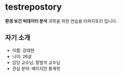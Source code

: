 # testrepostory
**환경 보건 빅데이터 분석** 과목을 위한 연습용 리퍼지토리 입니다.   

   
   

## 자기 소개
  - 이름: 강태현
  - 나이: 26살
  - 담당 교수님: 황범석 교수님
  - 관심 분야: 베이지안 통계학  

